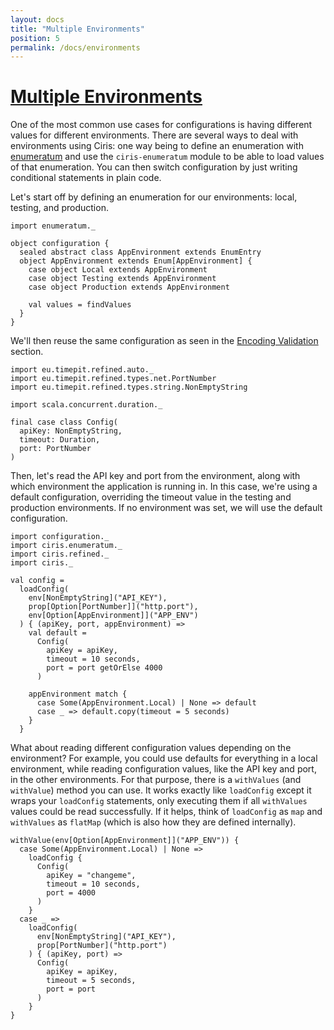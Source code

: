 ```yaml
---
layout: docs
title: "Multiple Environments"
position: 5
permalink: /docs/environments
---
```


# <a name="multiple-environments" href="#multiple-environments">Multiple Environments</a>
One of the most common use cases for configurations is having different values for different environments. There are several ways to deal with environments using Ciris: one way being to define an enumeration with [enumeratum][enumeratum] and use the `ciris-enumeratum` module to be able to load values of that enumeration. You can then switch configuration by just writing conditional statements in plain code.

Let's start off by defining an enumeration for our environments: local, testing, and production.

```tut:book
import enumeratum._

object configuration {
  sealed abstract class AppEnvironment extends EnumEntry
  object AppEnvironment extends Enum[AppEnvironment] {
    case object Local extends AppEnvironment
    case object Testing extends AppEnvironment
    case object Production extends AppEnvironment

    val values = findValues
  }
}
```

We'll then reuse the same configuration as seen in the [Encoding Validation](/docs/validation) section.

```tut:book
import eu.timepit.refined.auto._
import eu.timepit.refined.types.net.PortNumber
import eu.timepit.refined.types.string.NonEmptyString

import scala.concurrent.duration._

final case class Config(
  apiKey: NonEmptyString,
  timeout: Duration,
  port: PortNumber
)
```

Then, let's read the API key and port from the environment, along with which environment the application is running in. In this case, we're using a default configuration, overriding the timeout value in the testing and production environments. If no environment was set, we will use the default configuration.

```tut:book
import configuration._
import ciris.enumeratum._
import ciris.refined._
import ciris._

val config =
  loadConfig(
    env[NonEmptyString]("API_KEY"),
    prop[Option[PortNumber]]("http.port"),
    env[Option[AppEnvironment]]("APP_ENV")
  ) { (apiKey, port, appEnvironment) =>
    val default =
      Config(
        apiKey = apiKey,
        timeout = 10 seconds,
        port = port getOrElse 4000
      )

    appEnvironment match {
      case Some(AppEnvironment.Local) | None => default
      case _ => default.copy(timeout = 5 seconds)
    }
  }
```

What about reading different configuration values depending on the environment? For example, you could use defaults for everything in a local environment, while reading configuration values, like the API key and port, in the other environments. For that purpose, there is a `withValues` (and `withValue`) method you can use. It works exactly like `loadConfig` except it wraps your `loadConfig` statements, only executing them if all `withValues` values could be read successfully. If it helps, think of `loadConfig` as `map` and `withValues` as `flatMap` (which is also how they are defined internally).

```tut:book
withValue(env[Option[AppEnvironment]]("APP_ENV")) {
  case Some(AppEnvironment.Local) | None =>
    loadConfig {
      Config(
        apiKey = "changeme",
        timeout = 10 seconds,
        port = 4000
      )
    }
  case _ =>
    loadConfig(
      env[NonEmptyString]("API_KEY"),
      prop[PortNumber]("http.port")
    ) { (apiKey, port) =>
      Config(
        apiKey = apiKey,
        timeout = 5 seconds,
        port = port
      )
    }
}
```

[enumeratum]: https://github.com/lloydmeta/enumeratum
